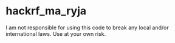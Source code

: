 # hackrf_ma_ryja
I am not responsible for using this code to break any local and/or international laws. Use at your own risk.
